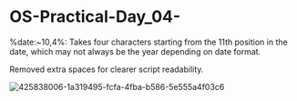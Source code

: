 # OS-Practical-Day_04-
%date:~10,4%: Takes four characters starting from the 11th position in the date, which may not always be the year depending on date format.

Removed extra spaces for clearer script readability.

![425838006-1a319495-fcfa-4fba-b586-5e555a4f03c6](https://github.com/user-attachments/assets/c4be66b1-48ed-4c32-8d63-ffd800df9a55)
